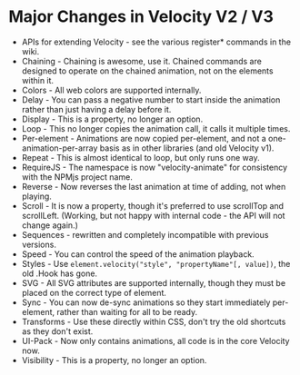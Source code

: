 ﻿# Major Changes in Velocity V2 / V3

* APIs for extending Velocity - see the various register* commands in the wiki.
* Chaining - Chaining is awesome, use it. Chained commands are designed to operate on the chained animation, not on the elements within it.
* Colors - All web colors are supported internally.
* Delay - You can pass a negative number to start inside the animation rather than just having a delay before it.
* Display - This is a property, no longer an option.
* Loop - This no longer copies the animation call, it calls it multiple times.
* Per-element - Animations are now copied per-element, and not a one-animation-per-array basis as in other libraries (and old Velocity v1).
* Repeat - This is almost identical to loop, but only runs one way.
* RequireJS - The namespace is now "velocity-animate" for consistency with the NPMjs project name.
* Reverse - Now reverses the last animation at time of adding, not when playing.
* Scroll - It is now a property, though it's preferred to use scrollTop and scrollLeft. (Working, but not happy with internal code - the API will not change again.)
* Sequences - rewritten and completely incompatible with previous versions.
* Speed - You can control the speed of the animation playback.
* Styles - Use `element.velocity("style", "propertyName"[, value])`, the old .Hook has gone.
* SVG - All SVG attributes are supported internally, though they must be placed on the correct type of element.
* Sync - You can now de-sync animations so they start immediately per-element, rather than waiting for all to be ready.
* Transforms - Use these directly within CSS, don't try the old shortcuts as they don't exist.
* UI-Pack - Now only contains animations, all code is in the core Velocity now.
* Visibility - This is a property, no longer an option.
